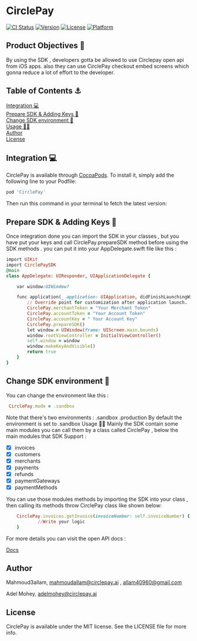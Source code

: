# CirclePay

[![CI Status](https://img.shields.io/travis/Mahmoud3allam/CirclePay.svg?style=flat)](https://travis-ci.org/Mahmoud3allam/CirclePay)
[![Version](https://img.shields.io/cocoapods/v/CirclePay.svg?style=flat)](https://cocoapods.org/pods/CirclePay)
[![License](https://img.shields.io/cocoapods/l/CirclePay.svg?style=flat)](https://cocoapods.org/pods/CirclePay)
[![Platform](https://img.shields.io/cocoapods/p/CirclePay.svg?style=flat)](https://cocoapods.org/pods/CirclePay)

## Product Objectives 🎯

By using the SDK , developers gotta be allowed to use Circlepay open api from iOS  apps.
also they can use CirclePay checkout embed screens which gonna reduce a lot of effort to the developer.


## Table of Contents ⚓ 
[Integration 💻](#headers)  
[Prepare SDK & Adding Keys 🔑](#headers)  
[Change SDK environment 👀](#headers)  
[Usage 🧑‍💻](#headers)  
[Author](#author)  
[License](#license)  
<a name="headers"/>

## Integration 💻
CirclePay is available through [CocoaPods](https://cocoapods.org). To install
it, simply add the following line to your Podfile:

```ruby
pod 'CirclePay'
```
  Then run this command in your terminal to fetch the latest version:


## Prepare SDK & Adding Keys 🔑
Once integration done you can import the SDK in your classes , but you have put your keys  and call CirclePay.prepareSDK method before using the SDK methods .
you can put it into your AppDelegate.swift file like this :

```ruby
import UIKit
import CirclePaySDK
@main
class AppDelegate: UIResponder, UIApplicationDelegate {

    var window:UIWindow?

    func application(_ application: UIApplication, didFinishLaunchingWithOptions launchOptions: [UIApplication.LaunchOptionsKey: Any]?) -> Bool {
        // Override point for customization after application launch.
        CirclePay.merchantToken = "Your Merchant Token"
        CirclePay.accountToken = "Your Account Token"
        CirclePay.accountKey = " Your Account Key"
        CirclePay.prepareSDK()
        let window = UIWindow(frame: UIScreen.main.bounds)
        window.rootViewController = InitialViewController()
        self.window = window
        window.makeKeyAndVisible()
        return true
    }
}
```
## Change SDK environment 👀
You can change the environment like this :
```ruby
 CirclePay.mode = .sandbox
```
Note that there's two environments  :
 .sandbox
.production
By default the environment is set to .sandbox
Usage 🧑‍💻
Mainly the SDK contain some main modules you can call them by a class called CirclePay , below the main modules that SDK Support :
- [x] invoices
- [x] customers
- [x] merchants
- [x] payments
- [x] refunds
- [x] paymentGateways
- [x] paymentMethods

You can use those modules methods by importing the SDK into your class , then calling its methods throw CirclePay class like shown below:

```ruby
    CirclePay.invoices.getInvoice(invoiceNumber: self.invoiceNumber) { invoiceData, err in
            //Write your logic
    }
```
For more details you can visit the open API docs :

[Docs](https://circlepayapi.github.io/CirclePayApi/#introduction)


## Author 

Mahmoud3allam, mahmoudallam@circlepay.ai , allam40960@gmail.com

Adel Mohey, adelmohey@circlepay.ai


## License

CirclePay is available under the MIT license. See the LICENSE file for more info.
